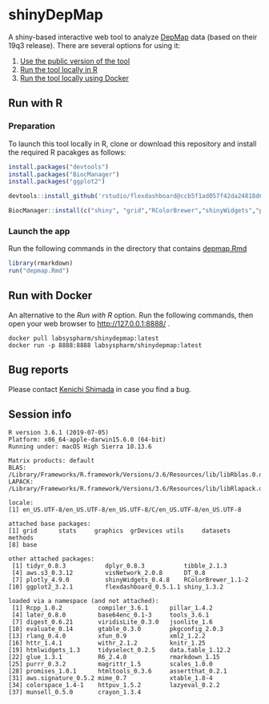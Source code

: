 # shinyDepMap
A shiny-based interactive web tool to analyze [DepMap](https://depmap.org/) data
(based on their 19q3 release). There are several options for using it:

1. [Use the public version of the tool](https://labsyspharm.shinyapps.io/depmap/)
2. [Run the tool locally in R](#run-with-r)
3. [Run the tool locally using Docker](#run-with-docker)

## Run with R

### Preparation
To launch this tool locally in R, clone or download this repository and install
the required R pacakges as follows:

```r
install.packages("devtools")
install.packages("BiocManager")
install.packages("ggplot2")

devtools::install_github('rstudio/flexdashboard@ccb5f1ad057f42da24818d6ff3acb0f4e6b944cb')

BiocManager::install(c("shiny", "grid","RColorBrewer","shinyWidgets","plotly","DT","visNetwork","aws.s3","tibble","dplyr","tidyr"))
```

### Launch the app
Run the following commands in the directory that contains [depmap.Rmd](depmap.Rmd)
```r
library(rmarkdown)
run("depmap.Rmd")
```

## Run with Docker
An alternative to the _Run with R_ option. Run the following commands, then open
your web browser to http://127.0.0.1:8888/ .

```
docker pull labsyspharm/shinydepmap:latest
docker run -p 8888:8888 labsyspharm/shinydepmap:latest
```

## Bug reports
Please contact [Kenichi Shimada](mailto:kenichi_shimada@hms.harvard.edu) in case
you find a bug.

## Session info

	R version 3.6.1 (2019-07-05)
	Platform: x86_64-apple-darwin15.6.0 (64-bit)
	Running under: macOS High Sierra 10.13.6

	Matrix products: default
	BLAS:   /Library/Frameworks/R.framework/Versions/3.6/Resources/lib/libRblas.0.dylib
	LAPACK: /Library/Frameworks/R.framework/Versions/3.6/Resources/lib/libRlapack.dylib

	locale:
	[1] en_US.UTF-8/en_US.UTF-8/en_US.UTF-8/C/en_US.UTF-8/en_US.UTF-8

	attached base packages:
	[1] grid      stats     graphics  grDevices utils     datasets  methods  
	[8] base     

	other attached packages:
	 [1] tidyr_0.8.3           dplyr_0.8.3           tibble_2.1.3         
	 [4] aws.s3_0.3.12         visNetwork_2.0.8      DT_0.8               
	 [7] plotly_4.9.0          shinyWidgets_0.4.8    RColorBrewer_1.1-2   
	[10] ggplot2_3.2.1         flexdashboard_0.5.1.1 shiny_1.3.2          

	loaded via a namespace (and not attached):
	 [1] Rcpp_1.0.2          compiler_3.6.1      pillar_1.4.2       
	 [4] later_0.8.0         base64enc_0.1-3     tools_3.6.1        
	 [7] digest_0.6.21       viridisLite_0.3.0   jsonlite_1.6       
	[10] evaluate_0.14       gtable_0.3.0        pkgconfig_2.0.3    
	[13] rlang_0.4.0         xfun_0.9            xml2_1.2.2         
	[16] httr_1.4.1          withr_2.1.2         knitr_1.25         
	[19] htmlwidgets_1.3     tidyselect_0.2.5    data.table_1.12.2  
	[22] glue_1.3.1          R6_2.4.0            rmarkdown_1.15     
	[25] purrr_0.3.2         magrittr_1.5        scales_1.0.0       
	[28] promises_1.0.1      htmltools_0.3.6     assertthat_0.2.1   
	[31] aws.signature_0.5.2 mime_0.7            xtable_1.8-4       
	[34] colorspace_1.4-1    httpuv_1.5.2        lazyeval_0.2.2    
	[37] munsell_0.5.0       crayon_1.3.4       
